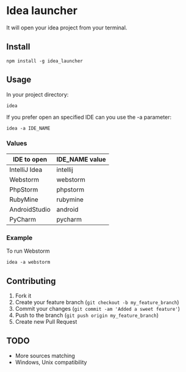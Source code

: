 # Idea launcher

It will open your idea project from your terminal.

## Install

```shell
npm install -g idea_launcher
```

## Usage

In your project directory:

```shell
idea
```

If you prefer open an specified IDE can you use the -a parameter:

```shell
idea -a IDE_NAME
```

### Values

| IDE to open     | IDE_NAME value   |
| --------------- | ---------------- |
| IntelliJ Idea   | intellij         |
| Webstorm        | webstorm         |
| PhpStorm        | phpstorm         |
| RubyMine        | rubymine         |
| AndroidStudio   | android          |
| PyCharm         | pycharm          |

### Example

To run Webstorm

```shell
idea -a webstorm
```

## Contributing

1. Fork it
2. Create your feature branch (`git checkout -b my_feature_branch`)
3. Commit your changes (`git commit -am 'Added a sweet feature'`)
4. Push to the branch (`git push origin my_feature_branch`)
5. Create new Pull Request

## TODO

- More sources matching
- Windows, Unix compatibility
